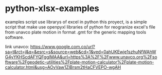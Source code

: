 # python-xlsx-examples
examples script use librarys of excel in python
this proyect, is a simple script that make use openpyxl libraries of python for reogranize excel's file from unavco plate motion in format .gmt for the generic mapping tools software.

link unavco: https://www.google.com.co/url?sa=t&rct=j&q=&esrc=s&source=web&cd=1&ved=0ahUKEwje1szhuNfWAhWG4yYKHScdAFYQFgglMAA&url=https%3A%2F%2Fwww.unavco.org%2Fsoftware%2Fgeodetic-utilities%2Fplate-motion-calculator%2Fplate-motion-calculator.html&usg=AOvVaw1ZIBrsm2tHaCFVEPO-wgAH

